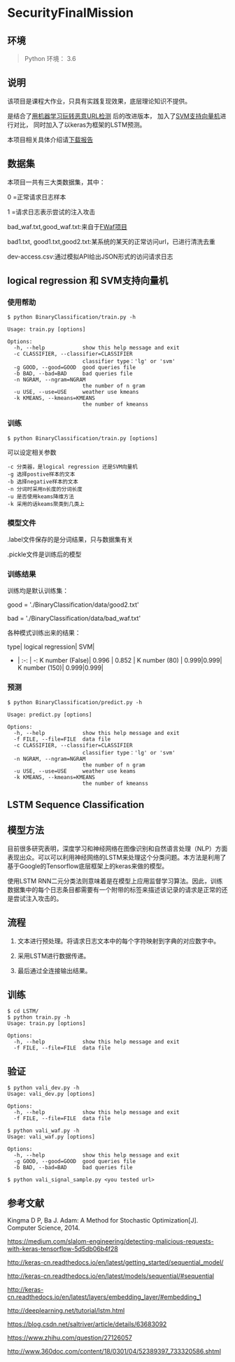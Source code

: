 # SecurityFinalMission

## 环境

> Python 环境： 3.6

## 说明
该项目是课程大作业，只具有实践复现效果，底层理论知识不提供。

是结合了[用机器学习玩转恶意URL检测](http://www.freebuf.com/articles/network/131279.html) 后的改进版本，
加入了[SVM支持向量机](http://www.freebuf.com/articles/web/130004.html)进行对比，
同时加入了以keras为框架的LSTM预测。

本项目相关具体介绍请[下载报告](https://github.com/NullAerber/SecurityFinalMission/paper.pdf)

## 数据集
本项目一共有三大类数据集，其中：

0 =正常请求日志样本

1 =请求日志表示尝试的注入攻击

bad_waf.txt,good_waf.txt:来自于[FWaf项目](https://github.com/faizann24/Fwaf-Machine-Learning-driven-Web-Application-Firewall)

bad1.txt, good1.txt,good2.txt:某系统的某天的正常访问url，已进行清洗去重

dev-access.csv:通过模拟API给出JSON形式的访问请求日志

## logical regression 和 SVM支持向量机
### 使用帮助
```
$ python BinaryClassification/train.py -h

Usage: train.py [options]

Options:
  -h, --help            show this help message and exit
  -c CLASSIFIER, --classifier=CLASSIFIER
                        classifier type：'lg' or 'svm'
  -g GOOD, --good=GOOD  good queries file
  -b BAD, --bad=BAD     bad queries file
  -n NGRAM, --ngram=NGRAM
                        the number of n gram
  -u USE, --use=USE     weather use kmeans
  -k KMEANS, --kmeans=KMEANS
                        the number of kmeanss
```
### 训练
```
$ python BinaryClassification/train.py [options]
```

可以设定相关参数
```
-c 分类器，是logical regression 还是SVM向量机
-g 选择postive样本的文本
-b 选择negative样本的文本
-n 分词时采用n长度的分词长度
-u 是否使用keams降维方法
-k 采用的话keams聚类到几类上
```

### 模型文件
.label文件保存的是分词结果，只与数据集有关

.pickle文件是训练后的模型

### 训练结果
训练均是默认训练集：

good = './BinaryClassification/data/good2.txt'

bad = './BinaryClassification/data/bad_waf.txt'

各种模式训练出来的结果：

type| logical regression| SVM|
- | :-: | -: 
K number (False)| 0.996 | 0.852 |
K number (80) | 0.999|0.999|
K number (150)| 0.999|0.999|

### 预测

```
$ python BinaryClassification/predict.py -h

Usage: predict.py [options]

Options:
  -h, --help            show this help message and exit
  -f FILE, --file=FILE  data file
  -c CLASSIFIER, --classifier=CLASSIFIER
                        classifier type：'lg' or 'svm'
  -n NGRAM, --ngram=NGRAM
                        the number of n gram
  -u USE, --use=USE     weather use keams
  -k KMEANS, --kmeans=KMEANS
                        the number of kmeanss
```

## LSTM Sequence Classification
## 模型方法
目前很多研究表明，深度学习和神经网络在图像识别和自然语言处理（NLP）方面表现出众。可以可以利用神经网络的LSTM来处理这个分类问题。本方法是利用了基于Google的Tensorflow底层框架上的keras来做的模型。

使用LSTM RNN二元分类法则意味着是在模型上应用监督学习算法。因此，训练数据集中的每个日志条目都需要有一个附带的标签来描述该记录的请求是正常的还是尝试注入攻击的。

## 流程
1. 文本进行预处理。将请求日志文本中的每个字符映射到字典的对应数字中。

2. 采用LSTM进行数据传递。

3. 最后通过全连接输出结果。

## 训练
```
$ cd LSTM/
$ python train.py -h
Usage: train.py [options]

Options:
  -h, --help            show this help message and exit
  -f FILE, --file=FILE  data file
```
## 验证
```
$ python vali_dev.py -h
Usage: vali_dev.py [options]

Options:
  -h, --help            show this help message and exit
  -f FILE, --file=FILE  data file
```

```
$ python vali_waf.py -h
Usage: vali_waf.py [options]

Options:
  -h, --help            show this help message and exit
  -g GOOD, --good=GOOD  good queries file
  -b BAD, --bad=BAD     bad queries file
```

```
$ python vali_signal_sample.py <you tested url>
```

## 参考文献

Kingma D P, Ba J. Adam: A Method for Stochastic Optimization[J]. Computer Science, 2014.

https://medium.com/slalom-engineering/detecting-malicious-requests-with-keras-tensorflow-5d5db06b4f28

http://keras-cn.readthedocs.io/en/latest/getting_started/sequential_model/

http://keras-cn.readthedocs.io/en/latest/models/sequential/#sequential

http://keras-cn.readthedocs.io/en/latest/layers/embedding_layer/#embedding_1

http://deeplearning.net/tutorial/lstm.html

https://blog.csdn.net/saltriver/article/details/63683092

https://www.zhihu.com/question/27126057

http://www.360doc.com/content/18/0301/04/52389397_733320586.shtml
